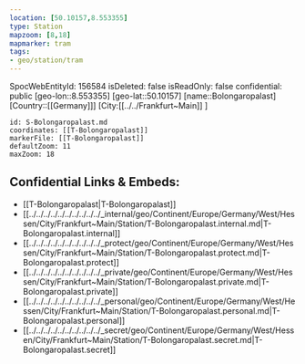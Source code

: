 ```yaml
---
location: [50.10157,8.553355]
type: Station 
mapzoom: [8,18] 
mapmarker: tram 
tags:
- geo/station/tram
---
```


SpocWebEntityId: 156584
isDeleted: false
isReadOnly: false
confidential: public
[geo-lon::8.553355]
[geo-lat::50.10157]
[name::Bolongaropalast]
[Country::[[Germany]]]
[City:[[../../Frankfurt~Main]] ]


```leaflet
id: S-Bolongaropalast.md
coordinates: [[T-Bolongaropalast]]
markerFile: [[T-Bolongaropalast]]
defaultZoom: 11 
maxZoom: 18
```


## Confidential Links & Embeds: 
- [[T-Bolongaropalast|T-Bolongaropalast]] 
- [[../../../../../../../../../../_internal/geo/Continent/Europe/Germany/West/Hessen/City/Frankfurt~Main/Station/T-Bolongaropalast.internal.md|T-Bolongaropalast.internal]] 
- [[../../../../../../../../../../_protect/geo/Continent/Europe/Germany/West/Hessen/City/Frankfurt~Main/Station/T-Bolongaropalast.protect.md|T-Bolongaropalast.protect]] 
- [[../../../../../../../../../../_private/geo/Continent/Europe/Germany/West/Hessen/City/Frankfurt~Main/Station/T-Bolongaropalast.private.md|T-Bolongaropalast.private]] 
- [[../../../../../../../../../../_personal/geo/Continent/Europe/Germany/West/Hessen/City/Frankfurt~Main/Station/T-Bolongaropalast.personal.md|T-Bolongaropalast.personal]] 
- [[../../../../../../../../../../_secret/geo/Continent/Europe/Germany/West/Hessen/City/Frankfurt~Main/Station/T-Bolongaropalast.secret.md|T-Bolongaropalast.secret]] 
